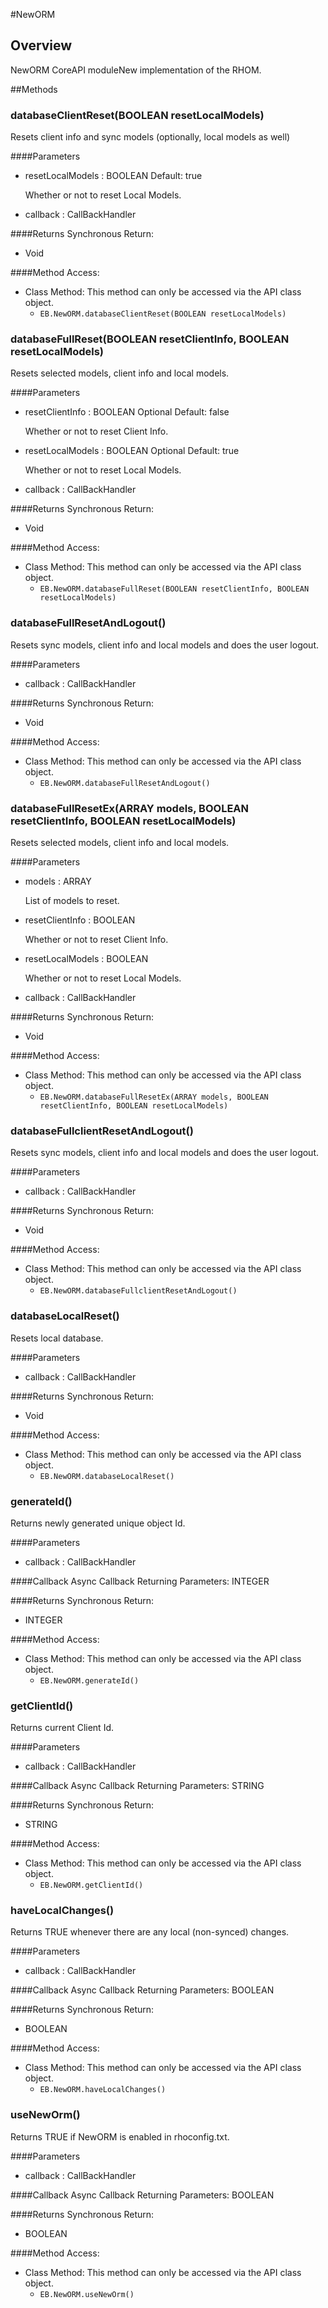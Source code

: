#NewORM


## Overview
NewORM CoreAPI moduleNew implementation of the RHOM.


##Methods



### databaseClientReset(<span class="text-info">BOOLEAN</span> resetLocalModels)
Resets client info and sync models (optionally, local models as well)

####Parameters
<ul><li>resetLocalModels : <span class='text-info'>BOOLEAN</span><span class='label '> Default: true</span><p>
Whether or not to reset Local Models. </p></li><li>callback : <span class='text-info'>CallBackHandler</span></li></ul>

####Returns
Synchronous Return:<ul><li>Void</li></ul>

####Method Access:
<ul><li><i class="icon-book"></i>Class Method: This method can only be accessed via the API class object. <ul><li><code>EB.NewORM.databaseClientReset(<span class="text-info">BOOLEAN</span> resetLocalModels)</code> </li></ul></li></ul>

### databaseFullReset(<span class="text-info">BOOLEAN</span> resetClientInfo, <span class="text-info">BOOLEAN</span> resetLocalModels)
Resets selected models, client info and local models.

####Parameters
<ul><li>resetClientInfo : <span class='text-info'>BOOLEAN</span> <span class='label label-info'>Optional</span><span class='label '> Default: false</span><p>
Whether or not to reset Client Info. </p></li><li>resetLocalModels : <span class='text-info'>BOOLEAN</span> <span class='label label-info'>Optional</span><span class='label '> Default: true</span><p>
Whether or not to reset Local Models. </p></li><li>callback : <span class='text-info'>CallBackHandler</span></li></ul>

####Returns
Synchronous Return:<ul><li>Void</li></ul>

####Method Access:
<ul><li><i class="icon-book"></i>Class Method: This method can only be accessed via the API class object. <ul><li><code>EB.NewORM.databaseFullReset(<span class="text-info">BOOLEAN</span> resetClientInfo, <span class="text-info">BOOLEAN</span> resetLocalModels)</code> </li></ul></li></ul>

### databaseFullResetAndLogout()
Resets sync models, client info and local models and does the user logout.

####Parameters
<ul><li>callback : <span class='text-info'>CallBackHandler</span></li></ul>

####Returns
Synchronous Return:<ul><li>Void</li></ul>

####Method Access:
<ul><li><i class="icon-book"></i>Class Method: This method can only be accessed via the API class object. <ul><li><code>EB.NewORM.databaseFullResetAndLogout()</code> </li></ul></li></ul>

### databaseFullResetEx(<span class="text-info">ARRAY</span> models, <span class="text-info">BOOLEAN</span> resetClientInfo, <span class="text-info">BOOLEAN</span> resetLocalModels)
Resets selected models, client info and local models.

####Parameters
<ul><li>models : <span class='text-info'>ARRAY</span><p>
List of models to reset. </p></li><li>resetClientInfo : <span class='text-info'>BOOLEAN</span><p>
Whether or not to reset Client Info. </p></li><li>resetLocalModels : <span class='text-info'>BOOLEAN</span><p>
Whether or not to reset Local Models. </p></li><li>callback : <span class='text-info'>CallBackHandler</span></li></ul>

####Returns
Synchronous Return:<ul><li>Void</li></ul>

####Method Access:
<ul><li><i class="icon-book"></i>Class Method: This method can only be accessed via the API class object. <ul><li><code>EB.NewORM.databaseFullResetEx(<span class="text-info">ARRAY</span> models, <span class="text-info">BOOLEAN</span> resetClientInfo, <span class="text-info">BOOLEAN</span> resetLocalModels)</code> </li></ul></li></ul>

### databaseFullclientResetAndLogout()
Resets sync models, client info and local models and does the user logout.

####Parameters
<ul><li>callback : <span class='text-info'>CallBackHandler</span></li></ul>

####Returns
Synchronous Return:<ul><li>Void</li></ul>

####Method Access:
<ul><li><i class="icon-book"></i>Class Method: This method can only be accessed via the API class object. <ul><li><code>EB.NewORM.databaseFullclientResetAndLogout()</code> </li></ul></li></ul>

### databaseLocalReset()
Resets local database.

####Parameters
<ul><li>callback : <span class='text-info'>CallBackHandler</span></li></ul>

####Returns
Synchronous Return:<ul><li>Void</li></ul>

####Method Access:
<ul><li><i class="icon-book"></i>Class Method: This method can only be accessed via the API class object. <ul><li><code>EB.NewORM.databaseLocalReset()</code> </li></ul></li></ul>

### generateId()
Returns newly generated unique object Id.

####Parameters
<ul><li>callback : <span class='text-info'>CallBackHandler</span></li></ul>

####Callback
Async Callback Returning Parameters: <span class='text-info'>INTEGER</span></p><ul></ul>

####Returns
Synchronous Return:<ul><li>INTEGER</li></ul>

####Method Access:
<ul><li><i class="icon-book"></i>Class Method: This method can only be accessed via the API class object. <ul><li><code>EB.NewORM.generateId()</code> </li></ul></li></ul>

### getClientId()
Returns current Client Id.

####Parameters
<ul><li>callback : <span class='text-info'>CallBackHandler</span></li></ul>

####Callback
Async Callback Returning Parameters: <span class='text-info'>STRING</span></p><ul></ul>

####Returns
Synchronous Return:<ul><li>STRING</li></ul>

####Method Access:
<ul><li><i class="icon-book"></i>Class Method: This method can only be accessed via the API class object. <ul><li><code>EB.NewORM.getClientId()</code> </li></ul></li></ul>

### haveLocalChanges()
Returns TRUE whenever there are any local (non-synced) changes.

####Parameters
<ul><li>callback : <span class='text-info'>CallBackHandler</span></li></ul>

####Callback
Async Callback Returning Parameters: <span class='text-info'>BOOLEAN</span></p><ul></ul>

####Returns
Synchronous Return:<ul><li>BOOLEAN</li></ul>

####Method Access:
<ul><li><i class="icon-book"></i>Class Method: This method can only be accessed via the API class object. <ul><li><code>EB.NewORM.haveLocalChanges()</code> </li></ul></li></ul>

### useNewOrm()
Returns TRUE if NewORM is enabled in rhoconfig.txt.

####Parameters
<ul><li>callback : <span class='text-info'>CallBackHandler</span></li></ul>

####Callback
Async Callback Returning Parameters: <span class='text-info'>BOOLEAN</span></p><ul></ul>

####Returns
Synchronous Return:<ul><li>BOOLEAN</li></ul>

####Method Access:
<ul><li><i class="icon-book"></i>Class Method: This method can only be accessed via the API class object. <ul><li><code>EB.NewORM.useNewOrm()</code> </li></ul></li></ul>